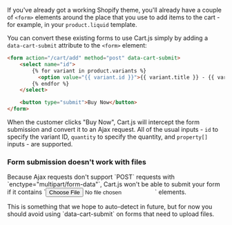 If you've already got a working Shopify theme, you'll already have a couple of `<form>` elements around the place that you use to add items to the cart - for example, in your `product.liquid` template.

You can convert these existing forms to use Cart.js simply by adding a `data-cart-submit` attribute to the `<form>` element:

```html
<form action="/cart/add" method="post" data-cart-submit>
    <select name="id">
        {% for variant in product.variants %}
          <option value="{{ variant.id }}">{{ variant.title }} - {{ variant.price | money }}</option>
        {% endfor %}
    </select>

    <button type="submit">Buy Now</button>
</form>
```

When the customer clicks "Buy Now", Cart.js will intercept the form submission and convert it to an Ajax request.
All of the usual inputs - `id` to specify the variant ID, `quantity` to specify the quantity, and `property[]` inputs - are supported.

<div class="callout callout-danger">
    <h3>Form submission doesn't work with files</h3>
    <p>
        Because Ajax requests don't support `POST` requests with `enctype="multipart/form-data"`, Cart.js won't be able to submit your form if it contains `<input type="file">` elements.
    </p>
    <p>
        This is something that we hope to auto-detect in future, but for now you should avoid using `data-cart-submit` on forms that need to upload files.
    </p>
</div>
